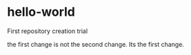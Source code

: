 # hello-world
First repository creation trial 

the first change is not the second change. Its the first change. 
